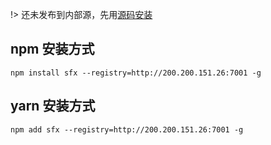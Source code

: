 
!> 还未发布到内部源，先用[源码安装](install/install.md)

## npm 安装方式

    npm install sfx --registry=http://200.200.151.26:7001 -g

## yarn 安装方式

    npm add sfx --registry=http://200.200.151.26:7001 -g
